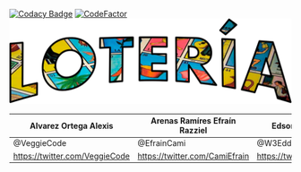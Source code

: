 [![Codacy Badge](https://api.codacy.com/project/badge/Grade/4ec307847e934d1cb3fe48676211091e)](https://app.codacy.com/gh/Amigos-Informaticos/Loteria?utm_source=github.com&utm_medium=referral&utm_content=Amigos-Informaticos/Loteria&utm_campaign=Badge_Grade)
[![CodeFactor](https://www.codefactor.io/repository/github/amigos-informaticos/loteria/badge)](https://www.codefactor.io/repository/github/amigos-informaticos/loteria)
![Loteria](Assets/Resources/Images/Loteria.png)


Alvarez Ortega Alexis | Arenas Ramíres Efraín Razziel | Edson Manuel Carballo Vera |
--------------------- |------------------------------ |------------------------------
@VeggieCode|@EfrainCami|@W3Edd
https://twitter.com/VeggieCode | https://twitter.com/CamiEfrain|https://twitter.com/EdsonManuelVera
